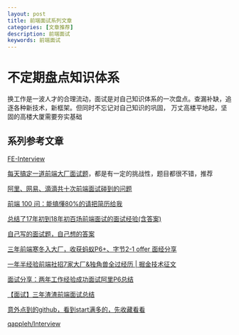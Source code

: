 ```yaml
---
layout: post
title: 前端面试系列文章
categories: [文章推荐]
description: 前端面试
keywords: 前端面试 
---
```


# 不定期盘点知识体系
换工作是一波人才的合理流动，面试是对自己知识体系的一次盘点。查漏补缺，追逐各种新技术，新框架。但同时不忘记对自己知识的巩固，
万丈高楼平地起，坚固的高楼大厦需要夯实基础

## 系列参考文章

[FE-Interview](https://blog.poetries.top/FE-Interview-Questions/)

[每天搞定一道前端大厂面试题](https://github.com/Advanced-Frontend/Daily-Interview-Question/blob/master/datum/summary.md)，都是有一定的挑战性，题目都很不错，推荐

[阿里、网易、滴滴共十次前端面试碰到的问题](https://juejin.im/post/59316e682f301e0058378558)

[前端 100 问：能搞懂80%的请把简历给我](https://juejin.im/post/5d23e750f265da1b855c7bbe)

[总结了17年初到18年初百场前端面试的面试经验(含答案)](https://juejin.im/post/5b44a485e51d4519945fb6b7#heading-38)

[自己写的面试题，自己想的答案](https://segmentfault.com/a/1190000014028922)

[三年前端寒冬入大厂，收获蚂蚁P6+、字节2-1 offer 面经分享](https://juejin.im/post/5ecb8d77518825433b132ae6)

[一年半经验前端社招7家大厂&独角兽全过经历 | 掘金技术征文](https://juejin.im/post/5e8d5a48f265da47ce6cb21f#heading-11)

[面试分享：两年工作经验成功面试阿里P6总结](https://juejin.im/post/5d690c726fb9a06b155dd40d#comment)

[【面试】三年渣渣前端面试总结](https://juejin.im/post/6844903850537648141)

[意外点到的github，看到start满多的，先收藏看看](https://github.com/haizlin/fe-interview/issues)

[qappleh/Interview](https://github.com/qappleh/Interview)